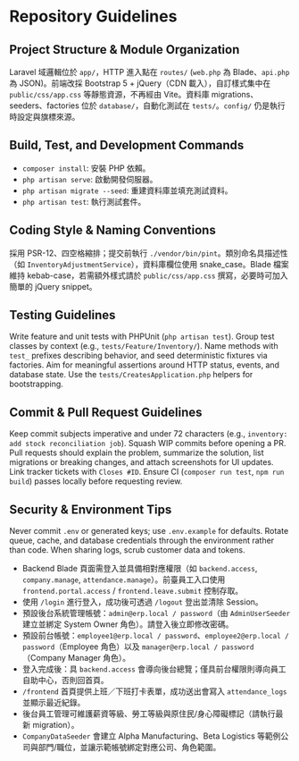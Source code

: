 # Repository Guidelines

## Project Structure & Module Organization
Laravel 域邏輯位於 `app/`，HTTP 進入點在 `routes/` (`web.php` 為 Blade、`api.php` 為 JSON)。前端改採 Bootstrap 5 + jQuery（CDN 載入），自訂樣式集中在 `public/css/app.css` 等靜態資源，不再經由 Vite。資料庫 migrations、seeders、factories 位於 `database/`，自動化測試在 `tests/`。`config/` 仍是執行時設定與旗標來源。

## Build, Test, and Development Commands
- `composer install`: 安裝 PHP 依賴。
- `php artisan serve`: 啟動開發伺服器。
- `php artisan migrate --seed`: 重建資料庫並填充測試資料。
- `php artisan test`: 執行測試套件。

## Coding Style & Naming Conventions
採用 PSR-12、四空格縮排；提交前執行 `./vendor/bin/pint`。類別命名具描述性（如 `InventoryAdjustmentService`），資料庫欄位使用 snake_case。Blade 檔案維持 kebab-case，若需額外樣式請於 `public/css/app.css` 撰寫，必要時可加入簡單的 jQuery snippet。

## Testing Guidelines
Write feature and unit tests with PHPUnit (`php artisan test`). Group test classes by context (e.g., `tests/Feature/Inventory/`). Name methods with `test_` prefixes describing behavior, and seed deterministic fixtures via factories. Aim for meaningful assertions around HTTP status, events, and database state. Use the `tests/CreatesApplication.php` helpers for bootstrapping.

## Commit & Pull Request Guidelines
Keep commit subjects imperative and under 72 characters (e.g., `inventory: add stock reconciliation job`). Squash WIP commits before opening a PR. Pull requests should explain the problem, summarize the solution, list migrations or breaking changes, and attach screenshots for UI updates. Link tracker tickets with `Closes #ID`. Ensure CI (`composer run test`, `npm run build`) passes locally before requesting review.

## Security & Environment Tips
Never commit `.env` or generated keys; use `.env.example` for defaults. Rotate queue, cache, and database credentials through the environment rather than code. When sharing logs, scrub customer data and tokens.
- Backend Blade 頁面需登入並具備相對應權限（如 `backend.access`, `company.manage`, `attendance.manage`）。前臺員工入口使用 `frontend.portal.access` / `frontend.leave.submit` 控制存取。
- 使用 `/login` 進行登入，成功後可透過 `/logout` 登出並清除 Session。
- 預設後台系統管理帳號：`admin@erp.local / password`（由 `AdminUserSeeder` 建立並綁定 System Owner 角色）。請登入後立即修改密碼。
- 預設前台帳號：`employee1@erp.local / password`、`employee2@erp.local / password`（Employee 角色）以及 `manager@erp.local / password`（Company Manager 角色）。
- 登入完成後：具 `backend.access` 會導向後台總覽；僅具前台權限則導向員工自助中心，否則回首頁。
- `/frontend` 首頁提供上班／下班打卡表單，成功送出會寫入 `attendance_logs` 並顯示最近紀錄。
- 後台員工管理可維護薪資等級、勞工等級與原住民/身心障礙標記（請執行最新 migration）。
- `CompanyDataSeeder` 會建立 Alpha Manufacturing、Beta Logistics 等範例公司與部門/職位，並讓示範帳號綁定對應公司、角色範圍。
